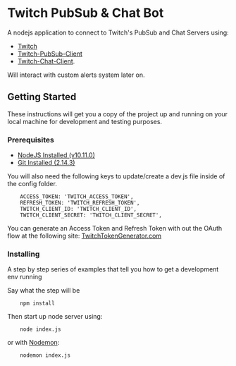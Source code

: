 # Twitch PubSub & Chat Bot

A nodejs application to connect to Twitch's PubSub and Chat Servers using:

- [Twitch](https://d-fischer.github.io/twitch/)
- [Twitch-PubSub-Client](https://d-fischer.github.io/twitch-pubsub-client/)
- [Twitch-Chat-Client](https://d-fischer.github.io/twitch-chat-client/).

Will interact with custom alerts system later on.

## Getting Started

These instructions will get you a copy of the project up and running on your local machine for development and testing purposes.

### Prerequisites

- [NodeJS Installed (v10.11.0)](https://nodejs.org/en/)
- [Git Installed (2.14.3)](https://git-scm.com/downloads)

You will also need the following keys to update/create a dev.js file inside of the config folder.

```
    ACCESS_TOKEN: 'TWITCH_ACCESS_TOKEN',
    REFRESH_TOKEN: 'TWITCH_REFRESH_TOKEN',
    TWITCH_CLIENT_ID: 'TWITCH_CLIENT_ID',
    TWITCH_CLIENT_SECRET: 'TWITCH_CLIENT_SECRET',
```

You can generate an Access Token and Refresh Token with out the OAuth flow at the following site: [TwitchTokenGenerator.com](https://twitchtokengenerator.com/)

### Installing

A step by step series of examples that tell you how to get a development env running

Say what the step will be

```
    npm install
```

Then start up node server using:

```
    node index.js
```

or with [Nodemon](https://nodemon.io/):

```
    nodemon index.js
```
